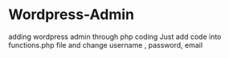 # Wordpress-Admin
adding wordpress admin through php coding
Just add code into functions.php file
and change username , password, email
